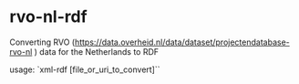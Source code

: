 # rvo-nl-rdf
Converting RVO (https://data.overheid.nl/data/dataset/projectendatabase-rvo-nl ) data for the Netherlands to RDF

usage: `xml-rdf [file_or_uri_to_convert]``
